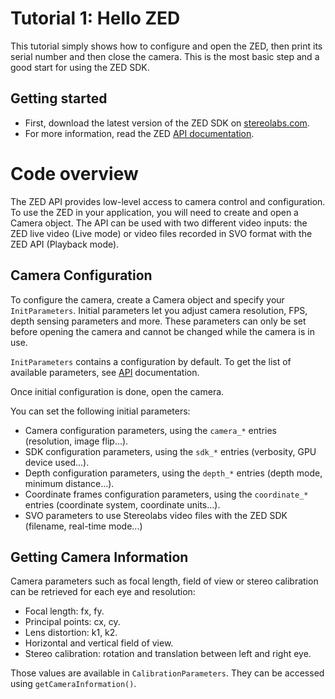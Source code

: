 # Tutorial 1: Hello ZED

This tutorial simply shows how to configure and open the ZED, then print its serial number and then close the camera. This is the most basic step and a good start for using the ZED SDK.

## Getting started

- First, download the latest version of the ZED SDK on [stereolabs.com](https://www.stereolabs.com).
- For more information, read the ZED [API documentation](https://www.stereolabs.com/developers/documentation/API/).

# Code overview
The ZED API provides low-level access to camera control and configuration. To use the ZED in your application, you will need to create and open a Camera object. The API can be used with two different video inputs: the ZED live video (Live mode) or video files recorded in SVO format with the ZED API (Playback mode).

## Camera Configuration
To configure the camera, create a Camera object and specify your `InitParameters`. Initial parameters let you adjust camera resolution, FPS, depth sensing parameters and more. These parameters can only be set before opening the camera and cannot be changed while the camera is in use.

`InitParameters` contains a configuration by default. To get the list of available parameters, see [API](https://www.stereolabs.com/developers/documentation/API/classsl_1_1InitParameters.html) documentation.

Once initial configuration is done, open the camera.

You can set the following initial parameters:
* Camera configuration parameters, using the `camera_*` entries (resolution, image flip...).
* SDK configuration parameters, using the `sdk_*` entries (verbosity, GPU device used...).
* Depth configuration parameters, using the `depth_*` entries (depth mode, minimum distance...).
* Coordinate frames configuration parameters, using the `coordinate_*` entries (coordinate system, coordinate units...).
* SVO parameters to use Stereolabs video files with the ZED SDK (filename, real-time mode...)


## Getting Camera Information

Camera parameters such as focal length, field of view or stereo calibration can be retrieved for each eye and resolution:

- Focal length: fx, fy.
- Principal points: cx, cy.
- Lens distortion: k1, k2.
- Horizontal and vertical field of view.
- Stereo calibration: rotation and translation between left and right eye.

Those values are available in `CalibrationParameters`. They can be accessed using `getCameraInformation()`.